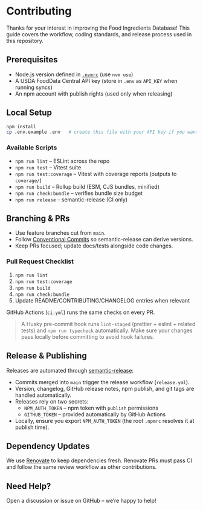 # Contributing

Thanks for your interest in improving the Food Ingredients Database! This guide covers the workflow, coding standards, and release process used in this repository.

## Prerequisites

- Node.js version defined in [`.nvmrc`](./.nvmrc) (use `nvm use`)
- A USDA FoodData Central API key (store in `.env` as `API_KEY` when running syncs)
- An npm account with publish rights (used only when releasing)

## Local Setup

```bash
npm install
cp .env.example .env   # create this file with your API key if you want to run syncs
```

### Available Scripts

- `npm run lint` – ESLint across the repo
- `npm run test` – Vitest suite
- `npm run test:coverage` – Vitest with coverage reports (outputs to `coverage/`)
- `npm run build` – Rollup build (ESM, CJS bundles, minified)
- `npm run check:bundle` – verifies bundle size budget
- `npm run release` – semantic-release (CI only)

## Branching & PRs

- Use feature branches cut from `main`.
- Follow [Conventional Commits](https://www.conventionalcommits.org/) so semantic-release can derive versions.
- Keep PRs focused; update docs/tests alongside code changes.

### Pull Request Checklist

1. `npm run lint`
2. `npm run test:coverage`
3. `npm run build`
4. `npm run check:bundle`
5. Update README/CONTRIBUTING/CHANGELOG entries when relevant

GitHub Actions (`ci.yml`) runs the same checks on every PR.

> A Husky pre-commit hook runs `lint-staged` (prettier + eslint + related tests) and `npm run typecheck` automatically. Make sure your changes pass locally before committing to avoid hook failures.

## Release & Publishing

Releases are automated through [semantic-release](https://github.com/semantic-release/semantic-release):

- Commits merged into `main` trigger the release workflow (`release.yml`).
- Version, changelog, GitHub release notes, npm publish, and git tags are handled automatically.
- Releases rely on two secrets:
  - `NPM_AUTH_TOKEN` – npm token with `publish` permissions
  - `GITHUB_TOKEN` – provided automatically by GitHub Actions
- Locally, ensure you export `NPM_AUTH_TOKEN` (the root `.npmrc` resolves it at publish time).

## Dependency Updates

We use [Renovate](https://github.com/renovatebot/renovate) to keep dependencies fresh. Renovate PRs must pass CI and follow the same review workflow as other contributions.

## Need Help?

Open a discussion or issue on GitHub – we’re happy to help!
